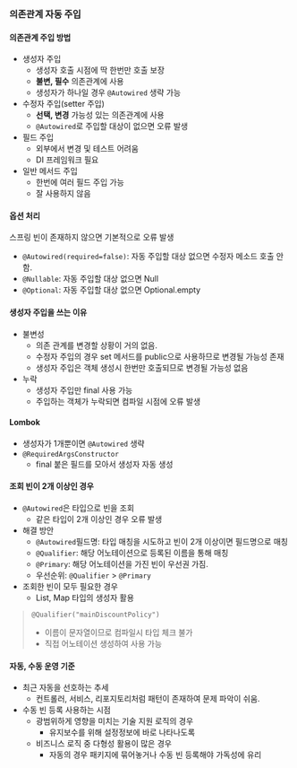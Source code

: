 ### 의존관계 자동 주입

#### 의존관계 주입 방법
- 생성자 주입
  - 생성자 호출 시점에 딱 한번만 호출 보장
  - <b>불변, 필수</b> 의존관계에 사용
  - 생성자가 하나일 경우 `@Autowired` 생략 가능
- 수정자 주입(setter 주입)
  - <b>선택, 변경</b> 가능성 있는 의존관계에 사용
  - `@Autowired`로 주입할 대상이 없으면 오류 발생
- 필드 주입
  - 외부에서 변경 및 테스트 어려움
  - DI 프레임워크 필요
- 일반 메서드 주입
  - 한번에 여러 필드 주입 가능
  - 잘 사용하지 않음


#### 옵션 처리

스프링 빈이 존재하지 않으면 기본적으로 오류 발생

- `@Autowired(required=false)`: 자동 주입할 대상 없으면 수정자 메소드 호출 안함.
- `@Nullable`: 자동 주입할 대상 없으면 Null
- `@Optional`: 자동 주입할 대상 없으면 Optional.empty


#### 생성자 주입을 쓰는 이유

- 불변성
  - 의존 관계를 변경할 상황이 거의 없음.
  - 수정자 주입의 경우 set 메서드를 public으로 사용하므로 변경될 가능성 존재
  - 생성자 주입은 객체 생성시 한번만 호출되므로 변경될 가능성 없음
- 누락
  - 생성자 주입만 final 사용 가능
  - 주입하는 객체가 누락되면 컴파일 시점에 오류 발생

#### Lombok

- 생성자가 1개뿐이면 `@Autowired` 생략
- `@RequiredArgsConstructor`
  - final 붙은 필드를 모아서 생성자 자동 생성

#### 조회 빈이 2개 이상인 경우

- `@Autowired`은 타입으로 빈을 조회
  - 같은 타입이 2개 이상인 경우 오류 발생
- 해결 방안
  - `@Autowired`필드명: 타입 매칭을 시도하고 빈이 2개 이상이면 필드명으로 매칭
  - `@Qualifier`: 해당 어노테이션으로 등록된 이름을 통해 매칭
  - `@Primary`: 해당 어노테이션을 가진 빈이 우선권 가짐.
  - 우선순위: `@Qualifier` > `@Primary`
- 조회한 빈이 모두 필요한 경우
  - List, Map 타입의 생성자 활용

> `@Qualifier("mainDiscountPolicy")`
> - 이름이 문자열이므로 컴파일시 타입 체크 불가
> - 직접 어노테이션 생성하여 사용 가능

#### 자동, 수동 운영 기준

- 최근 자동을 선호하는 추세
  - 컨트롤러, 서비스, 리포지토리처럼 패턴이 존재하여 문제 파악이 쉬움.
- 수동 빈 등록 사용하는 시점
  - 광범위하게 영향을 미치는 기술 지원 로직의 경우
    - 유지보수를 위해 설정정보에 바로 나타나도록
  - 비즈니스 로직 중 다형성 활용이 많은 경우
    - 자동의 경우 패키지에 묶어놓거나 수동 빈 등록해야 가독성에 유리




